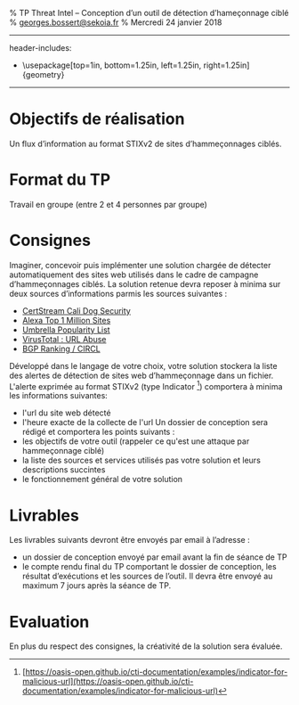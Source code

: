 % TP Threat Intel – Conception d’un outil de détection d’hameçonnage ciblé
% georges.bossert@sekoia.fr
% Mercredi 24 janvier 2018

---
header-includes:
  - \usepackage[top=1in, bottom=1.25in, left=1.25in, right=1.25in]{geometry}
---

# Objectifs de réalisation
Un flux d’information au format STIXv2 de sites d’hammeçonnages ciblés.

# Format du TP
Travail en groupe (entre 2 et 4 personnes par groupe)

# Consignes
Imaginer, concevoir puis implémenter une solution chargée de détecter automatiquement des sites web utilisés dans le cadre de campagne d’hammeçonnages ciblés. La solution retenue devra reposer à minima sur deux sources d’informations parmis les sources suivantes :

* [CertStream Cali Dog Security](https://certstream.calidog.io/)
* [Alexa Top 1 Million Sites](http://s3.amazonaws.com/alexa-static/top-1m.csv.zip)
* [Umbrella Popularity List](http://s3-us-west-1.amazonaws.com/umbrella-static/index.html)
* [VirusTotal : URL Abuse](hhttps://www.virustotal.com/en/documentation/public-api/#scanning-urls)
* [BGP Ranking / CIRCL](https://www.circl.lu/projects/bgpranking/)

Développé dans le langage de votre choix, votre solution stockera la liste des alertes de détection de sites web d’hammeçonnage dans un fichier. L'alerte exprimée au format STIXv2 (type Indicator [^0]) comportera à minima les informations suivantes:

* l'url du site web détecté
* l'heure exacte de la collecte de l'url
Un dossier de conception sera rédigé et comportera les points suivants :
* les objectifs de votre outil (rappeler ce qu'est une attaque par hammeçonnage ciblé)
* la liste des sources et services utilisés pas votre solution et leurs descriptions succintes
* le fonctionnement général de votre solution

# Livrables
Les livrables suivants devront être envoyés par email à l’adresse  :
- un dossier de conception envoyé par email avant la fin de séance de TP
- le compte rendu final du TP comportant le dossier de conception, les résultat d’exécutions et les sources de l’outil. Il devra être envoyé au maximum 7 jours après la séance de TP.

# Evaluation
En plus du respect des consignes, la créativité de la solution sera évaluée.


[^0]: [https://oasis-open.github.io/cti-documentation/examples/indicator-for-malicious-url](https://oasis-open.github.io/cti-documentation/examples/indicator-for-malicious-url)

